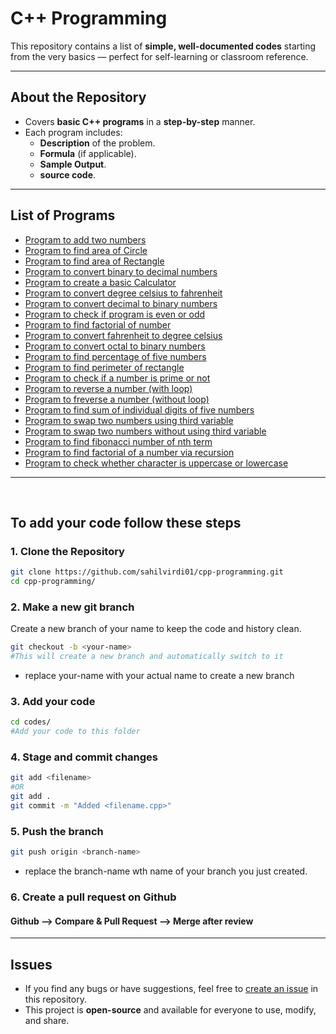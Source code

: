 #  C++ Programming

This repository contains a list of **simple, well-documented codes** starting from the very basics — perfect for self-learning or classroom reference.

---

## About the Repository
- Covers **basic C++ programs** in a **step-by-step** manner.
- Each program includes:
  - **Description** of the problem.
  - **Formula** (if applicable).
  - **Sample Output**.
  - **source code**.

---

## List of Programs

- [Program to add two numbers](codes/add-two-numbers.cpp)
- [Program to find area of Circle](codes/area-of-circle.cpp)
- [Program to find area of Rectangle](codes/area-of-ractangle.cpp)
- [Program to convert binary to decimal numbers](codes/binary_to_decimal.cpp)
- [Program to create a basic Calculator](codes/calculator.cpp)
- [Program to convert degree celsius to fahrenheit](codes/celsius-to-fahrenheit.cpp)
- [Program to convert decimal to binary numbers](codes/decimal_to_binary.cpp)
- [Program to check if program is even or odd](codes/even-or-odd.cpp)
- [Program to find factorial of number](codes/factorial-of-number.cpp)
- [Program to convert fahrenheit to degree celsius](codes/fahrenheit-to-celsius.cpp)
- [Program to convert octal to binary numbers](codes/octal_to_binary.cpp)
- [Program to find percentage of five numbers](codes/percentage-of-five-num.cpp)
- [Program to find perimeter of rectangle](codes/perimeter-of-rectangle.cpp)
- [Program to check if a number is prime or not](codes/prime-number-or-not.cpp)
- [Program to reverse a number (with loop)](codes/reverse-number-with-loop.cpp)
- [Program to freverse a number (without loop)](codes/preverse-number-without-loop.cpp)
- [Program to find sum of individual digits of five numbers](codes/sum-of-digits-of-five-digits-num.cpp)
- [Program to swap two numbers using third variable](cpdes/swap-two-numbers-using-variable.cpp)
- [Program to swap two numbers without using third variable](codes/swap-two-numbers-without-third-variable.cpp)
- [Program to find fibonacci number of nth term](codes/fibonacci.cpp)
- [Program to find factorial of a number via recursion](codes/factorial.cpp)
- [Program to check whether character is uppercase or lowercase](codes/uppercase-or-lowercase.cpp)

---
<br>

## To add your code follow these steps

### 1. Clone the Repository
```bash
git clone https://github.com/sahilvirdi01/cpp-programming.git
cd cpp-programming/
```
### 2. Make a new git branch
Create a new branch of your name to keep the code and history clean. 
```bash
git checkout -b <your-name>
#This will create a new branch and automatically switch to it
```
 - replace your-name with your actual name to create a new branch
### 3. Add your code 
```bash
cd codes/
#Add your code to this folder
```
### 4. Stage and commit changes
```bash
git add <filename>
#OR
git add .
git commit -m "Added <filename.cpp>"
```
### 5. Push the branch
```bash
git push origin <branch-name>
```
 - replace the branch-name wth name of your branch you just created.

### 6. Create a pull request on Github
#### Github --> Compare & Pull Request --> Merge after review
---

## Issues
- If you find any bugs or have suggestions, feel free to [create an issue](../../issues) in this repository.
- This project is **open-source** and available for everyone to use, modify, and share.

<br>










